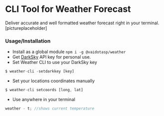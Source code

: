 # CLI Tool for Weather Forecast

Deliver accurate and well formatted weather forecast right in your terminal.
[pictureplaceholder]

### Usage/Installation

- Install as a global module
  `npm i -g @vaidotasp/weather`
- Get [DarkSky](https://darksky.net/dev) API key for personal use.
- Set Weather CLI to use your DarkSky key

```javascript
$ weather-cli -setdarkkey [key]
```

- Set your locations coordinates manually

```javascript
$ weather-cli setcoords [long, lat]
```

- Use anywhere in your terminal

```javascript
weather - t; //shows current temperature
```

